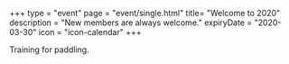 +++
type = "event"
page = "event/single.html"
title= "Welcome to 2020"
description = "New members are always welcome."
expiryDate = "2020-03-30"
icon = "icon-calendar"
+++

Training for paddling.
